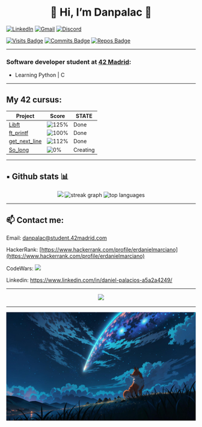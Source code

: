 
<h1 align="center">🦊 Hi, I’m Danpalac 🦊</h1>

[![LinkedIn](https://img.shields.io/static/v1?message=LinkedIn&logo=linkedin&label=&color=0077B5&logoColor=white&labelColor=&style=for-the-badge)](https://www.linkedin.com/in/daniel-palacios-a5a2a4249/)
[![Gmail](https://img.shields.io/static/v1?message=Gmail&logo=gmail&label=&color=D14836&logoColor=white&labelColor=&style=for-the-badge)](mailto:erdanielmarciano@gmail.com)
[![Discord](https://img.shields.io/static/v1?message=Discord&logo=discord&label=&color=7289DA&logoColor=white&labelColor=&style=for-the-badge)](https://discord.com/users/Leined17)</br>

[![Visits Badge](https://badges.pufler.dev/visits/Leined18/Leined18)](https:braydoncoyer.dev)
[![Commits Badge](https://badges.pufler.dev/commits/monthly/Leined18)](https:braydoncoyer.dev)
[![Repos Badge](https://badges.pufler.dev/repos/Leined18)](https:braydoncoyer.dev)

---

### Software developer student at [42 Madrid](https://www.42madrid.com/en):

- Learning Python | C 
---

##  My 42 cursus:

<div align="center">

| Project         | Score | STATE |
| --------------- | ----- | ----- |
| [Libft](https://github.com/Leined18/Libft)         | ![125%](https://progress-bar.dev/125) | Done |
| [ft_printf](https://github.com/Leined18/ft_printf) | ![100%](https://progress-bar.dev/100) | Done |
| [get_next_line](https://github.com/Leined18/get_next_line) | ![112%](https://progress-bar.dev/112) | Done |
| [So_long](https://github.com/Leined18/so_long) | ![0%](https://progress-bar.dev/0) | Creating |


</div>

---

## ▪️ Github stats 📊

<div align="center">

<img src="https://github-readme-stats.vercel.app/api?username=Leined18&theme=tokyonight&show_icons=true&hide_border=false&count_private=true" width="45%" />
<img src="https://github-readme-streak-stats.herokuapp.com/?user=Leined18&theme=tokyonight&hide_border=false" width="45%" alt="streak graph" />
<img src="https://github-readme-stats.vercel.app/api/top-langs/?username=Leined18&theme=tokyonight&layout=compact&hide_border=false" width="45%" alt="top languages" />

</div>

---

## 📫 Contact me:

<div align="left">

Email: danpalac@student.42madrid.com

HackerRank: [https://www.hackerrank.com/profile/erdanielmarciano](https://www.hackerrank.com/profile/erdanielmarciano)

CodeWars: [<img src="https://www.codewars.com/users/leined18/badges/small" />](https://www.codewars.com/users/leined18)

Linkedin: https://www.linkedin.com/in/daniel-palacios-a5a2a4249/

</div>

---
<div align="center">
  <img src="https://spotify-recently-played-readme.vercel.app/api?user=k95jc7brx61cgfgqo9bojn6c4" />
</div>

---

<img src="recourses/fox.jpeg" width="100%" />
